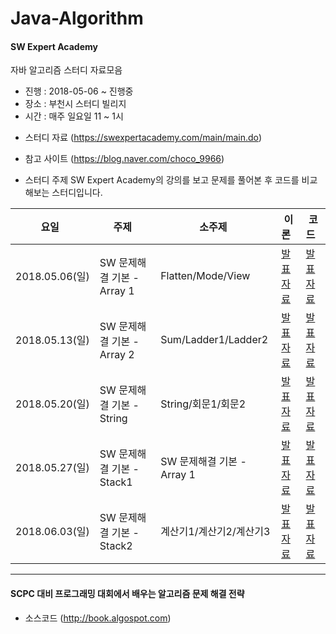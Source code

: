 # Java-Algorithm

#### SW Expert Academy
자바 알고리즘 스터디 자료모음
- 진행 : 2018-05-06 ~ 진행중
- 장소 : 부천시 스터디 빌리지
- 시간 : 매주 일요일 11 ~ 1시

* 스터디 자료 (https://swexpertacademy.com/main/main.do)
* 참고 사이트 (https://blog.naver.com/choco_9966)

* 스터디 주제
SW Expert Academy의 강의를 보고 문제를 풀어본 후 코드를 비교해보는 스터디입니다.


|요일   |주제   |소주제   |이론   |코드   |
|---|---|---|---|---|
|2018.05.06(일)|SW 문제해결 기본 - Array 1|Flatten/Mode/View|[발표자료](https://blog.naver.com/choco_9966/221280484997)|[발표자료](https://github.com/choco9966/Algorithm/tree/master/SW%20%EB%AC%B8%EC%A0%9C%ED%95%B4%EA%B2%B0%20%EA%B8%B0%EB%B3%B8/Array%201)
|2018.05.13(일)|SW 문제해결 기본 - Array 2|Sum/Ladder1/Ladder2|[발표자료](https://blog.naver.com/choco_9966/221280487166)|[발표자료](https://github.com/choco9966/Algorithm/tree/master/SW%20%EB%AC%B8%EC%A0%9C%ED%95%B4%EA%B2%B0%20%EA%B8%B0%EB%B3%B8/Array%202)
|2018.05.20(일)|SW 문제해결 기본 - String|String/회문1/회문2|[발표자료](https://blog.naver.com/choco_9966/221280493525)|[발표자료](https://github.com/choco9966/Algorithm/tree/master/SW%20%EB%AC%B8%EC%A0%9C%ED%95%B4%EA%B2%B0%20%EA%B8%B0%EB%B3%B8/String)
|2018.05.27(일)|SW 문제해결 기본 - Stack1|SW 문제해결 기본 - Array 1|[발표자료](https://blog.naver.com/choco_9966/221236770723)|[발표자료](https://blog.naver.com/choco_9966/221236770723)
|2018.06.03(일)|SW 문제해결 기본 - Stack2|계산기1/계산기2/계산기3|[발표자료](https://blog.naver.com/choco_9966/221236770723)|[발표자료](https://blog.naver.com/choco_9966/221236770723)


---

#### SCPC 대비 프로그래밍 대회에서 배우는 알고리즘 문제 해결 전략
- 소스코드 (http://book.algospot.com)
